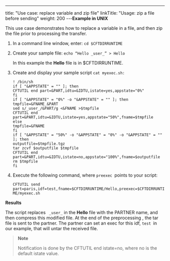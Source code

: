 ---
title: "Use case: replace variable and zip file"
linkTitle: "Usage: zip a file before sending"
weight: 200
---**Example in UNIX**

This use case demonstrates how to replace a variable in a file, and then zip the file prior to processing the transfer.

1. In a command line window, enter: `cd $CFTDIRRUNTIME`

1. Create your sample file: `echo “Hello _user_” > Hello`

    In this example the ****Hello**** file is in $CFTDIRRUNTIME.  

1. Create and display your sample script `cat myexec.sh:`
    ```
    ! /bin/sh
    if [ "&APPSTATE" = "" ]; then
    CFTUTIL end part=&PART,idtu=&IDTU,istate=yes,appstate="0%"
    fi
    if [ "&APPSTATE" = "0%" -o "&APPSTATE" = "" ]; then
    tmpfile=&FNAME_&PART
    sed s/_user_/&PART/g <&FNAME >$tmpfile
    CFTUTIL end part=&PART,idtu=&IDTU,istate=yes,appstate="50%",fname=$tmpfile
    else
    tmpfile=&FNAME
    fi
    if [ "&APPSTATE" = "50%" -o "&APPSTATE" = "0%" -o "&APPSTATE" = "" ]; then
    outputfile=$tmpfile.tgz
    tar zcvf $outputfile $tmpfile
    CFTUTIL end part=&PART,idtu=&IDTU,istate=no,appstate="100%",fname=$outputfile
    rm $tmpfile
    fi
    ```

1. Execute the following command, where `preexec `points to your script:

    `CFTUTIL send part=paris,idf=test,fname=$CFTDIRRUNTIME/Hello,preexec=$CFTDIRRUNTIME/myexec.sh`

****Results****

The script replaces ` _user_` in the ****Hello**** file with the PARTNER name, and then compress this modified file. At the end of the preprocessing , the tar file is sent to the partner. The partner can set an exec for this idf, `test `in our example, that will untar the received file.

> **Note**
>
> Notification is done by the CFTUTIL end istate=no, where no is the default istate value.
